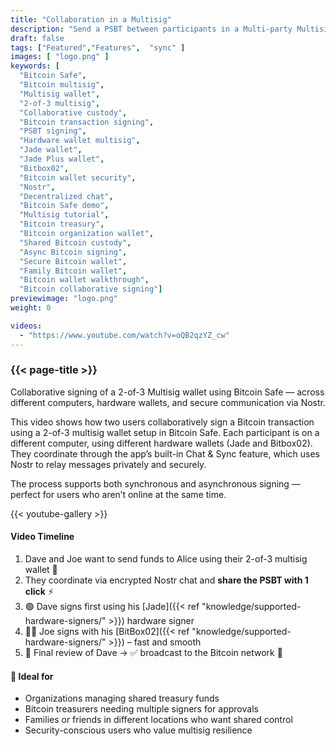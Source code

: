 ```yaml
---
title: "Collaboration in a Multisig"
description: "Send a PSBT between participants in a Multi-party Multisig wallet"
draft: false
tags: ["Featured","Features",  "sync" ]
images: [ "logo.png" ]
keywords: [ 
  "Bitcoin Safe",
  "Bitcoin multisig",
  "Multisig wallet",
  "2-of-3 multisig",
  "Collaborative custody",
  "Bitcoin transaction signing",
  "PSBT signing",
  "Hardware wallet multisig",
  "Jade wallet",
  "Jade Plus wallet",
  "Bitbox02",
  "Bitcoin wallet security",
  "Nostr",
  "Decentralized chat",
  "Bitcoin Safe demo",
  "Multisig tutorial",
  "Bitcoin treasury",
  "Bitcoin organization wallet",
  "Shared Bitcoin custody",
  "Async Bitcoin signing",
  "Secure Bitcoin wallet",
  "Family Bitcoin wallet",
  "Bitcoin wallet walkthrough",
  "Bitcoin collaborative signing"]
previewimage: "logo.png"
weight: 0

videos:
  - "https://www.youtube.com/watch?v=oQB2qzYZ_cw"
---
```


### {{< page-title >}}  
  
 
 Collaborative signing of a 2-of-3 Multisig wallet using Bitcoin Safe — across different computers, hardware wallets, and secure communication via Nostr.

This video shows how two users collaboratively sign a Bitcoin transaction using a 2-of-3 multisig wallet setup in Bitcoin Safe. Each participant is on a different computer, using different hardware wallets (Jade and Bitbox02). They coordinate through the app’s built-in Chat & Sync feature, which uses Nostr to relay messages privately and securely.

The process supports both synchronous and asynchronous signing — perfect for users who aren’t online at the same time.


{{< youtube-gallery >}} 

#### Video Timeline 
1. Dave and Joe want to send funds to Alice  using their 2-of-3 multisig wallet 🤝
2. They coordinate via encrypted Nostr chat and **share the PSBT with 1 click** ⚡
3. 🟢 Dave signs first using his [Jade]({{< ref "knowledge/supported-hardware-signers/" >}}) hardware signer
4. 🧑‍💻 Joe signs with his [BitBox02]({{< ref "knowledge/supported-hardware-signers/" >}}) – fast and smooth
5. 🧾 Final review of Dave → ✅ broadcast to the Bitcoin network 🚀

#### 🎯 Ideal for

  -  Organizations managing shared treasury funds
  -  Bitcoin treasurers needing multiple signers for approvals
  - Families or friends in different locations who want shared control
  -  Security-conscious users who value multisig resilience

